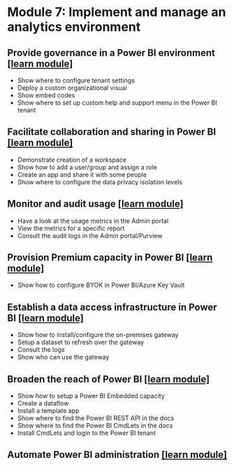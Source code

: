 # Module 7: Implement and manage an analytics environment

## Provide governance in a Power BI environment [[learn module]](https://learn.microsoft.com/training/modules/power-bi-admin-governance)

- Show where to configure tenant settings
- Deploy a custom organizational visual
- Show embed codes
- Show where to set up custom help and support menu in the Power BI tenant

## Facilitate collaboration and sharing in Power BI [[learn module]](https://learn.microsoft.com/training/modules/power-bi-admin-collaboration)

- Demonstrate creation of a workspace
- Show how to add a user/group and assign a role
- Create an app and share it with some people
- Show where to configure the data privacy isolation levels

## Monitor and audit usage [[learn module]](https://learn.microsoft.com/training/modules/power-bi-admin-monitor)

- Have a look at the usage metrics in the Admin portal
- View the metrics for a specific report
- Consult the audit logs in the Admin portal/Purview

## Provision Premium capacity in Power BI [[learn module]](https://learn.microsoft.com/training/modules/power-bi-admin-premium)

- Show how to configure BYOK in Power BI/Azure Key Vault

## Establish a data access infrastructure in Power BI [[learn module]](https://learn.microsoft.com/training/modules/power-bi-admin-infrastructure)

- Show how to install/configure the on-premises gateway
- Setup a dataset to refresh over the gateway
- Consult the logs
- Show who can use the gateway

## Broaden the reach of Power BI [[learn module]](https://learn.microsoft.com/training/modules/power-bi-admin-reach)

- Show how to setup a Power BI Embedded capacity
- Create a dataflow
- Install a template app
- Show where to find the Power BI REST API in the docs
- Show where to find the Power BI CmdLets in the docs
- Install CmdLets and login to the Power BI tenant

## Automate Power BI administration [[learn module]](https://learn.microsoft.com/training/modules/power-bi-admin-automate)
